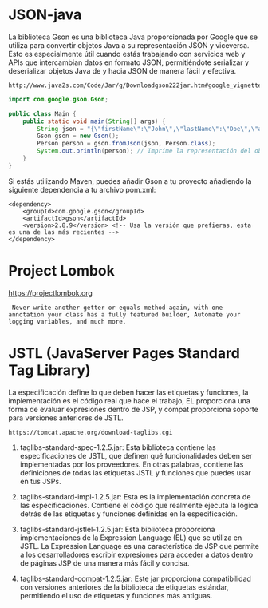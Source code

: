 # JSON-java
La biblioteca Gson es una biblioteca Java proporcionada por Google que se utiliza para convertir objetos Java a su representación JSON y viceversa. Esto es especialmente útil cuando estás trabajando con servicios web y APIs que intercambian datos en formato JSON, permitiéndote serializar y deserializar objetos Java de y hacia JSON de manera fácil y efectiva.
```url
http://www.java2s.com/Code/Jar/g/Downloadgson222jar.htm#google_vignette
```

```java
import com.google.gson.Gson;

public class Main {
    public static void main(String[] args) {
        String json = "{\"firstName\":\"John\",\"lastName\":\"Doe\",\"age\":25}";
        Gson gson = new Gson();
        Person person = gson.fromJson(json, Person.class);
        System.out.println(person); // Imprime la representación del objeto person reconstruido
    }
}
```
Si estás utilizando Maven, puedes añadir Gson a tu proyecto añadiendo la siguiente dependencia a tu archivo pom.xml:
```
<dependency>
    <groupId>com.google.gson</groupId>
    <artifactId>gson</artifactId>
    <version>2.8.9</version> <!-- Usa la versión que prefieras, esta es una de las más recientes -->
</dependency>

```



# Project Lombok
https://projectlombok.org
```text Project Lombok is a java library that automatically plugs into your editor and build tools, spicing up your java.
 Never write another getter or equals method again, with one annotation your class has a fully featured builder, Automate your logging variables, and much more.
```

#  JSTL (JavaServer Pages Standard Tag Library)
La especificación define lo que deben hacer las etiquetas y funciones, la implementación es el código real que hace el trabajo, EL proporciona una forma de evaluar expresiones dentro de JSP, y compat proporciona soporte para versiones anteriores de JSTL.

```url
https://tomcat.apache.org/download-taglibs.cgi
```
1. taglibs-standard-spec-1.2.5.jar:
    Esta biblioteca contiene las especificaciones de JSTL, que definen qué funcionalidades deben ser implementadas por los proveedores. En otras palabras, contiene las definiciones de todas las etiquetas JSTL y funciones que puedes usar en tus JSPs.
2.  taglibs-standard-impl-1.2.5.jar:
     Esta es la implementación concreta de las especificaciones. Contiene el código que realmente ejecuta la lógica detrás de las etiquetas y funciones definidas en la especificación.  
3.  taglibs-standard-jstlel-1.2.5.jar:
      Esta biblioteca proporciona implementaciones de la Expression Language (EL) que se utiliza en JSTL. La Expression Language es una característica de JSP que permite a los desarrolladores escribir expresiones para acceder a datos dentro de páginas JSP de una manera más fácil y concisa.

4.  taglibs-standard-compat-1.2.5.jar:
   Este jar proporciona compatibilidad con versiones anteriores de la biblioteca de etiquetas estándar, permitiendo el uso de etiquetas y funciones más antiguas.
